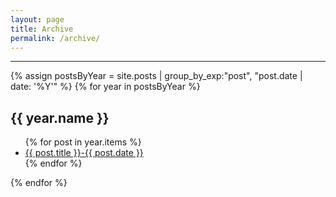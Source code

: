 ```yaml
---
layout: page
title: Archive
permalink: /archive/
---
```


---

{% assign postsByYear =
    site.posts | group_by_exp:"post", "post.date | date: '%Y'" %}
{% for year in postsByYear %}
  <h2>{{ year.name }}</h2>
    <ul>
      {% for post in year.items %}
        <li><a href="{{ post.url }}">{{ post.title }}-{{ post.date }}</a></li>
      {% endfor %}
    </ul>
{% endfor %}
